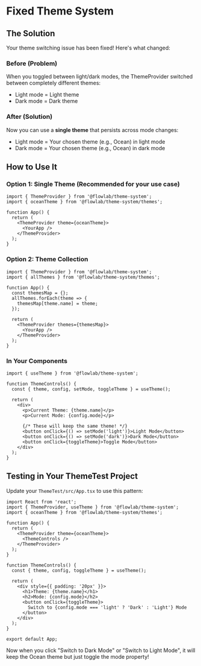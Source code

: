 # Fixed Theme System

## The Solution

Your theme switching issue has been fixed! Here's what changed:

### Before (Problem)
When you toggled between light/dark modes, the ThemeProvider switched between completely different themes:
- Light mode = Light theme
- Dark mode = Dark theme

### After (Solution)
Now you can use a **single theme** that persists across mode changes:
- Light mode = Your chosen theme (e.g., Ocean) in light mode
- Dark mode = Your chosen theme (e.g., Ocean) in dark mode

## How to Use It

### Option 1: Single Theme (Recommended for your use case)
```tsx
import { ThemeProvider } from '@flowlab/theme-system';
import { oceanTheme } from '@flowlab/theme-system/themes';

function App() {
  return (
    <ThemeProvider theme={oceanTheme}>
      <YourApp />
    </ThemeProvider>
  );
}
```

### Option 2: Theme Collection
```tsx
import { ThemeProvider } from '@flowlab/theme-system';
import { allThemes } from '@flowlab/theme-system/themes';

function App() {
  const themesMap = {};
  allThemes.forEach(theme => {
    themesMap[theme.name] = theme;
  });

  return (
    <ThemeProvider themes={themesMap}>
      <YourApp />
    </ThemeProvider>
  );
}
```

### In Your Components
```tsx
import { useTheme } from '@flowlab/theme-system';

function ThemeControls() {
  const { theme, config, setMode, toggleTheme } = useTheme();

  return (
    <div>
      <p>Current Theme: {theme.name}</p>
      <p>Current Mode: {config.mode}</p>
      
      {/* These will keep the same theme! */}
      <button onClick={() => setMode('light')}>Light Mode</button>
      <button onClick={() => setMode('dark')}>Dark Mode</button>
      <button onClick={toggleTheme}>Toggle Mode</button>
    </div>
  );
}
```

## Testing in Your ThemeTest Project

Update your `ThemeTest/src/App.tsx` to use this pattern:

```tsx
import React from 'react';
import { ThemeProvider, useTheme } from '@flowlab/theme-system';
import { oceanTheme } from '@flowlab/theme-system/themes';

function App() {
  return (
    <ThemeProvider theme={oceanTheme}>
      <ThemeControls />
    </ThemeProvider>
  );
}

function ThemeControls() {
  const { theme, config, toggleTheme } = useTheme();
  
  return (
    <div style={{ padding: '20px' }}>
      <h1>Theme: {theme.name}</h1>
      <h2>Mode: {config.mode}</h2>
      <button onClick={toggleTheme}>
        Switch to {config.mode === 'light' ? 'Dark' : 'Light'} Mode
      </button>
    </div>
  );
}

export default App;
```

Now when you click "Switch to Dark Mode" or "Switch to Light Mode", it will keep the Ocean theme but just toggle the mode property!